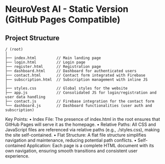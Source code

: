# NeuroVest AI - Static Version (GitHub Pages Compatible)

## Project Structure
```
/ (root)
│
├── index.html         // Main landing page
├── login.html         // Login page
├── register.html      // Registration page
├── dashboard.html     // Dashboard for authenticated users
├── contact.html       // Contact form integrated with Firebase
├── subscription.html  // Subscription management with inline JS
│
├── styles.css         // Global styles for the website
├── app.js             // Consolidated JS for login/registration and user data handling
├── contact.js         // Firebase integration for the contact form
└── dashboard.js       // Dashboard functionalities (user auth and subscription)
```

Key Points:
	•	Index File: The presence of index.html in the root ensures that GitHub Pages will serve it as the homepage.
	•	Relative Paths: All CSS and JavaScript files are referenced via relative paths (e.g., ./styles.css), making the site self-contained.
	•	Flat Structure: A flat file structure simplifies navigation and maintenance, reducing potential path conflicts.
	•	Self-contained Application: Each page is a complete HTML document with its own navigation, ensuring smooth transitions and consistent user experience.

